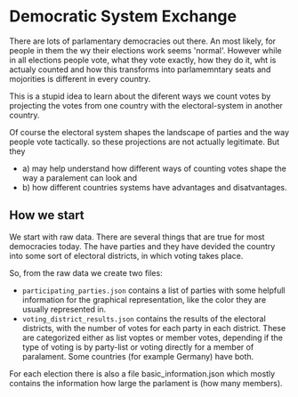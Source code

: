 # Democratic System Exchange

There are lots of parlamentary democracies out there. An most likely, for people in them the wy their elections work seems 'normal'. However while in all elections people vote, what they vote exactly, how they do it, wht is actualy counted and how this transforms into parlamemntary seats and mojorities is different in every country.

This is a stupid idea to learn about the diferent ways we count votes by projecting the votes from one country with the electoral-system in another country.

Of course the electoral system shapes the landscape of parties and the way people vote tactically. so these projections are not actually legitimate. But they 

- a) may help understand how different ways of counting votes shape the way a paralement can look and
- b) how different countries systems have advantages and disatvantages.

## How we start

We start with raw data. There are several things that are true for most democracies today. The have parties and they have devided the country into some sort of electoral districts, in which voting takes place.

So, from the raw data we create two files: 

- `participating_parties.json` contains a list of parties with some helpfull information for the graphical representation, like the color they are usually represented in.
- `voting_district_results.json` contains the results of the electoral districts, with the number of votes for each party in each district. These are categorized either as list voptes or member votes, depending if the type of voting is by party-list or voting directly for a member of paralament. Some countries (for example Germany) have both.
 
For each election there is also a file basic_information.json which mostly contains the information how large the parlament is (how many members).